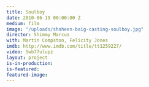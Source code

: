```yaml
---
title: Soulboy
date: 2010-06-19 00:00:00 Z
medium: film
image: "/uploads/shaheen-baig-casting-soulboy.jpg"
director: Shimmy Marcus
with: Martin Compston, Felicity Jones
imdb: http://www.imdb.com/title/tt1259227/
video: 5wb77ulupz
layout: project
is-in-production: 
is-featured: 
featured-image: 
---
```


